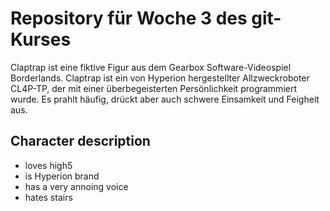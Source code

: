 # Repository für Woche 3 des git-Kurses

Claptrap ist eine fiktive Figur aus dem Gearbox Software-Videospiel Borderlands. Claptrap ist ein von Hyperion hergestellter Allzweckroboter CL4P-TP, der mit einer überbegeisterten Persönlichkeit programmiert wurde. Es prahlt häufig, drückt aber auch schwere Einsamkeit und Feigheit aus.

## Character description

- loves high5
- is Hyperion brand
- has a very annoing voice
- hates stairs
